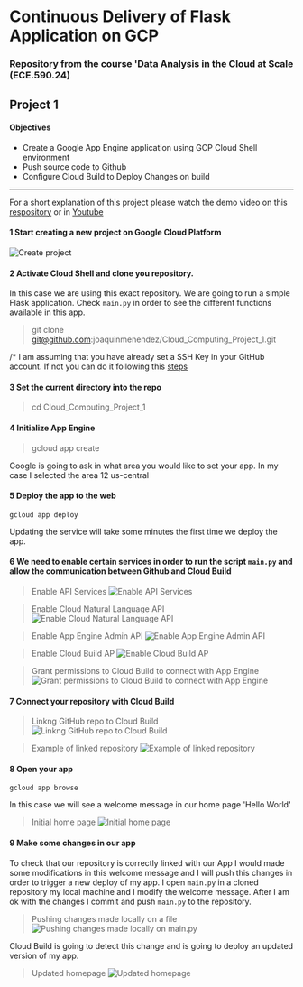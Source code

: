 # Continuous Delivery of Flask Application on GCP
### Repository from the course 'Data Analysis in the Cloud at Scale (ECE.590.24)

## Project 1
#### Objectives

- Create a Google App Engine application using GCP Cloud Shell environment
- Push source code to Github
- Configure Cloud Build to Deploy Changes on build

---

For a short explanation of this project please watch the demo video on this [respository](./Demo_Continuous_Delivery_of_Flask_Application_on_GCP.mp4) or in [Youtube](https://youtu.be/8gUEr2N6Flg)

#### 1 Start creating a new project on Google Cloud Platform <br> 
![Create project](/Images/Slide1.JPG)

#### 2  Activate Cloud Shell and clone you repository.<br>
In this case we are using this exact repository. 
We are going to run a simple Flask application. Check `main.py` in order to see the different functions available in this app.<br>
> git clone git@github.com:joaquinmenendez/Cloud_Computing_Project_1.git

/* I am assuming that you have already set a SSH Key in your GitHub account. If not you can do it following this [steps](https://docs.cloudera.com/documentation/director/latest/topics/director_gcp_config_tools.html) 

#### 3 Set the current directory into the repo
> cd Cloud_Computing_Project_1

#### 4 Initialize App Engine
> gcloud app create

Google is going to ask in what area you would like to set your app. In my case I selected the area 12 us-central <br>

#### 5 Deploy the app to the web
`gcloud app deploy`

Updating the service will take some minutes the first time we deploy the app. <br>

#### 6 We need to enable certain services in order to run the script `main.py` and allow the communication between Github and Cloud Build

>Enable API Services
>![Enable API Services](/Images/Slide2.JPG 'Enable API Services')<br>

>Enable Cloud Natural Language API
>![Enable Cloud Natural Language API](/Images/Slide3.JPG 'Enable Cloud Natural Language API')<br>

>Enable App Engine Admin API
>![Enable App Engine Admin API](/Images/Slide5.JPG 'Enable App Engine Admin API')<br>

>Enable Cloud Build AP
>![Enable Cloud Build AP](/Images/Slide4.JPG 'Enable Cloud Build AP')<br>

>Grant permissions to Cloud Build to connect with App Engine
>![Grant permissions to Cloud Build to connect with App Engine](/Images/Slide6.JPG 'Grant permissions to Cloud Build to connect with App Engine')<br>

#### 7 Connect your repository with Cloud Build
>Linkng GitHub repo to Cloud Build
>![Linkng GitHub repo to Cloud Build](/Images/Slide7.JPG 'Linkng GitHub repo to Cloud Build')<br>

>Example of linked repository
>![Example of linked repository](/Images/Slide8.JPG 'Example of linked repository')<br>

#### 8 Open your app
`gcloud app browse`

In this case we will see a welcome message in our home page 'Hello World' <br>

>Initial home page
>![Initial home page](/Images/Slide9.JPG)

#### 9 Make some changes in our app

To check that our repository is correctly linked with our App I would made some modifications in this welcome message and I will push this changes in order to trigger a new deploy of my app.
I open `main.py` in a cloned repository my local machine and I modify the welcome message. After I am ok with the changes I commit and push `main.py` to the repository. <br>

> Pushing changes made locally on a file
> ![Pushing changes made locally on main.py](/Images/Slide10.JPG "Pushing changes made locally on main.py")

Cloud Build is going to detect this change and is going to deploy an updated version of my app. <br>
> Updated homepage
> ![Updated homepage](/Images/Slide11.JPG "Updated homepage")

